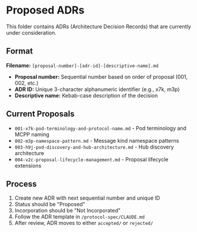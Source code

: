 # Proposed ADRs

This folder contains ADRs (Architecture Decision Records) that are currently under consideration.

## Format

**Filename:** `[proposal-number]-[adr-id]-[descriptive-name].md`

- **Proposal number:** Sequential number based on order of proposal (001, 002, etc.)
- **ADR ID:** Unique 3-character alphanumeric identifier (e.g., x7k, m3p)
- **Descriptive name:** Kebab-case description of the decision

## Current Proposals

- `001-x7k-pod-terminology-and-protocol-name.md` - Pod terminology and MCPP naming
- `002-m3p-namespace-pattern.md` - Message kind namespace patterns
- `003-h9j-pod-discovery-and-hub-architecture.md` - Hub discovery architecture
- `004-v2c-proposal-lifecycle-management.md` - Proposal lifecycle extensions

## Process

1. Create new ADR with next sequential number and unique ID
2. Status should be "Proposed"
3. Incorporation should be "Not Incorporated"
4. Follow the ADR template in `/protocol-spec/CLAUDE.md`
5. After review, ADR moves to either `accepted/` or `rejected/`